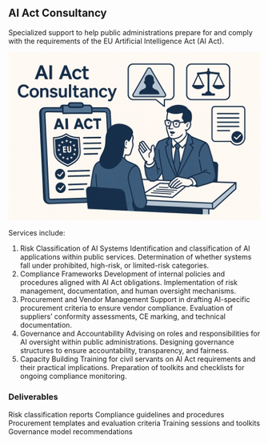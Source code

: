 ## AI Act Consultancy

Specialized support to help public administrations prepare for and comply with the requirements of the EU Artificial Intelligence Act (AI Act). 

![AI Act Consultancy](/images/aia.png)

Services include:
1. Risk Classification of AI Systems
Identification and classification of AI applications within public services.
Determination of whether systems fall under prohibited, high-risk, or limited-risk categories.
2. Compliance Frameworks
Development of internal policies and procedures aligned with AI Act obligations.
Implementation of risk management, documentation, and human oversight mechanisms.
3. Procurement and Vendor Management
Support in drafting AI-specific procurement criteria to ensure vendor compliance.
Evaluation of suppliers’ conformity assessments, CE marking, and technical documentation.
4. Governance and Accountability
Advising on roles and responsibilities for AI oversight within public administrations.
Designing governance structures to ensure accountability, transparency, and fairness.
5. Capacity Building
Training for civil servants on AI Act requirements and their practical implications.
Preparation of toolkits and checklists for ongoing compliance monitoring.

### Deliverables
Risk classification reports
Compliance guidelines and procedures
Procurement templates and evaluation criteria
Training sessions and toolkits
Governance model recommendations
